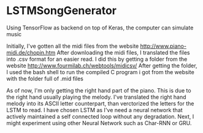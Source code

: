 # LSTMSongGenerator
Using TensorFlow as backend on top of Keras, the computer can simulate music

Initially, I've gotten all the midi files from the website http://www.piano-midi.de/chopin.htm
After downloading the midi files, I translated the files into .csv format for an easier read. I did this by getting a folder from the website http://www.fourmilab.ch/webtools/midicsv/ 
After getting the folder, I used the bash shell to run the compiled C program i got from the website with the folder full of .mid files

As of now, I'm only getting the right hand part of the piano. This is due to the right hand usually playing the melody.
I've translated the right hand melody into its ASCII letter counterpart, than verctorized the letters for the LSTM to read. 
I have chosen LSTM as I've need a neural network that actively maintained a self connected loop without any degradation. Next, I might experiment using other Neural Network such as Char-RNN or GRU.
